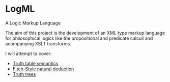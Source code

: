 # LogML
A Logic Markup Language


The aim of this project is the development of an XML type markup language for philosophical logics like the propositional and predicate calculi and acompanying XSLT transforms. 

I will attempt to cover:
- [Truth table semantics](https://en.wikipedia.org/wiki/Truth_table)
- [Fitch-Style natural deduction](https://plato.stanford.edu/archives/spr2023/entries/natural-deduction/#ModeVersJaskMeth)
- [Truth trees](https://en.wikipedia.org/wiki/Method_of_analytic_tableaux)
